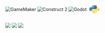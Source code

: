 <div style="display: inline_block"><br>
  <img align="center" alt="GameMaker" height="30" width="40" src="[file:///C:/Users/pc/Downloads/communityIcon_itciy1qmjp871.webp](https://i.pinimg.com/736x/e6/4d/4b/e64d4b542b101a5eb98fad08dd46a278.jpg)">
  <img align="center" alt="Construct 2" height="30" width="40" src="file:///C:/Users/pc/Downloads/download.png">
  <img align="center" alt="Godot" height="30" width="40"  src=="https://cdn.jsdelivr.net/gh/devicons/devicon@latest/icons/godot/godot-original.svg" />
  <img align="center" alt="Python" height="30" width="40" src="https://raw.githubusercontent.com/devicons/devicon/master/icons/python/python-original.svg">
</div>
  
  ##
 
<div> 
  <a href="https://www.youtube.com/@Jedi_Code" target="_blank"><img src="https://img.shields.io/badge/YouTube-FF0000?style=for-the-badge&logo=youtube&logoColor=white" target="_blank"></a>
  <a href="https://www.instagram.com/eu_sou_jedi_code/?utm_source=ig_web_button_share_sheet" target="_blank"><img src="https://img.shields.io/badge/-Instagram-%23E4405F?style=for-the-badge&logo=instagram&logoColor=white" target="_blank"></a>
  <a href="https://www.linkedin.com/feed/" target="_blank"><img src="https://img.shields.io/badge/-LinkedIn-%230077B5?style=for-the-badge&logo=linkedin&logoColor=white" target="_blank"></a> 
  
</div>
